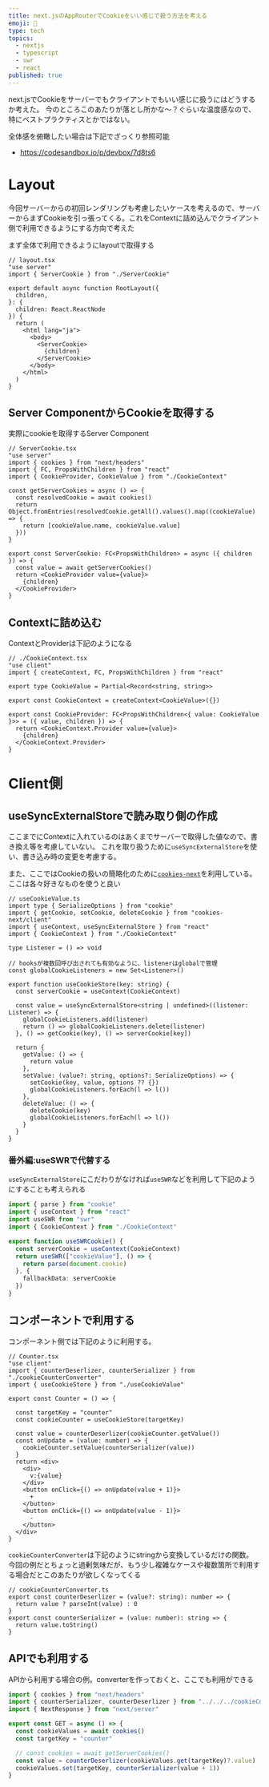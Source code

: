 ```yaml
---
title: next.jsのAppRouterでCookieをいい感じで扱う方法を考える
emoji: 🍪
type: tech
topics:
  - nextjs
  - typescript
  - swr
  - react
published: true
---
```


next.jsでCookieをサーバーでもクライアントでもいい感じに扱うにはどうするか考えた。
今のところこのあたりが落とし所かな〜？ぐらいな温度感なので、特にベストプラクティスとかではない。

全体感を俯瞰したい場合は下記でざっくり参照可能
* https://codesandbox.io/p/devbox/7d8ts6

# Layout
今回サーバーからの初回レンダリングも考慮したいケースを考えるので、サーバーからまずCookieを引っ張ってくる。これをContextに詰め込んでクライアント側で利用できるようにする方向で考えた


まず全体で利用できるようにlayoutで取得する

```tsx
// layout.tsx
"use server"
import { ServerCookie } from "./ServerCookie"

export default async function RootLayout({
  children,
}: {
  children: React.ReactNode
}) {
  return (
    <html lang="ja">
      <body>
        <ServerCookie>
          {children}
        </ServerCookie>
      </body>
    </html>
  )
}
```
## Server ComponentからCookieを取得する
実際にcookieを取得するServer Component

```tsx
// ServerCookie.tsx
"use server"
import { cookies } from "next/headers"
import { FC, PropsWithChildren } from "react"
import { CookieProvider, CookieValue } from "./CookieContext"

const getServerCookies = async () => {
  const resolvedCookie = await cookies()
  return Object.fromEntries(resolvedCookie.getAll().values().map((cookieValue) => {
    return [cookieValue.name, cookieValue.value]
  }))
}

export const ServerCookie: FC<PropsWithChildren> = async ({ children }) => {
  const value = await getServerCookies()
  return <CookieProvider value={value}>
    {children}
  </CookieProvider>
}
```

## Contextに詰め込む

ContextとProviderは下記のようになる

```tsx
// ./CookieContext.tsx
"use client"
import { createContext, FC, PropsWithChildren } from "react"

export type CookieValue = Partial<Record<string, string>>

export const CookieContext = createContext<CookieValue>({})

export const CookieProvider: FC<PropsWithChildren<{ value: CookieValue }>> = ({ value, children }) => {
  return <CookieContext.Provider value={value}>
    {children}
  </CookieContext.Provider>
}
```

# Client側

## useSyncExternalStoreで読み取り側の作成

ここまでにContextに入れているのはあくまでサーバーで取得した値なので、書き換え等を考慮していない。
これを取り扱うために`useSyncExternalStore`を使い、書き込み時の変更を考慮する。

また、ここではCookieの扱いの簡略化のために[`cookies-next`](https://www.npmjs.com/package/cookies-next)を利用している。ここは各々好きなものを使うと良い

```tsx
// useCookieValue.ts
import type { SerializeOptions } from "cookie"
import { getCookie, setCookie, deleteCookie } from "cookies-next/client"
import { useContext, useSyncExternalStore } from "react"
import { CookieContext } from "./CookieContext"

type Listener = () => void

// hooksが複数回呼び出されても有効なように、listenerはglobalで管理
const globalCookieListeners = new Set<Listener>()

export function useCookieStore(key: string) {
  const serverCookie = useContext(CookieContext)

  const value = useSyncExternalStore<string | undefined>((listener: Listener) => {
    globalCookieListeners.add(listener)
    return () => globalCookieListeners.delete(listener)
  }, () => getCookie(key), () => serverCookie[key])

  return {
    getValue: () => {
      return value
    },
    setValue: (value?: string, options?: SerializeOptions) => {
      setCookie(key, value, options ?? {})
      globalCookieListeners.forEach(l => l())
    },
    deleteValue: () => {
      deleteCookie(key)
      globalCookieListeners.forEach(l => l())
    }
  }
}
```

### 番外編:useSWRで代替する

`useSyncExternalStore`にこだわりがなければ`useSWR`などを利用して下記のようにすることも考えられる

```ts
import { parse } from "cookie"
import { useContext } from "react"
import useSWR from "swr"
import { CookieContext } from "./CookieContext"

export function useSWRCookie() {
  const serverCookie = useContext(CookieContext)
  return useSWR(["cookieValue"], () => {
    return parse(document.cookie)
  }, {
    fallbackData: serverCookie
  })
}
```

## コンポーネントで利用する

コンポーネント側では下記のように利用する。

```tsx
// Counter.tsx
"use client"
import { counterDeserlizer, counterSerializer } from "./cookieCounterConverter"
import { useCookieStore } from "./useCookieValue"

export const Counter = () => {

  const targetKey = "counter"
  const cookieCounter = useCookieStore(targetKey)

  const value = counterDeserlizer(cookieCounter.getValue())
  const onUpdate = (value: number) => {
    cookieCounter.setValue(counterSerializer(value))
  }
  return <div>
    <div>
      v:{value}
    </div>
    <button onClick={() => onUpdate(value + 1)}>
      +
    </button>
    <button onClick={() => onUpdate(value - 1)}>
      -
    </button>
  </div>
}
```

`cookieCounterConverter`は下記のようにstringから変換しているだけの関数。
今回の例だとちょっと過剰気味だが、もう少し複雑なケースや複数箇所で利用する場合だとこのあたりが欲しくなってくる

```tsx
// cookieCounterConverter.ts
export const counterDeserlizer = (value?: string): number => {
  return value ? parseInt(value) : 0
}
export const counterSerializer = (value: number): string => {
  return value.toString()
}
```

## APIでも利用する

APIから利用する場合の例。converterを作っておくと、ここでも利用ができる

```ts
import { cookies } from "next/headers"
import { counterSerializer, counterDeserlizer } from "../../../cookieCounterConverter"
import { NextResponse } from "next/server"

export const GET = async () => {
  const cookieValues = await cookies()
  const targetKey = "counter"

  // const cookies = await getServerCookies()
  const value = counterDeserlizer(cookieValues.get(targetKey)?.value)
  cookieValues.set(targetKey, counterSerializer(value + 1))
}
```
